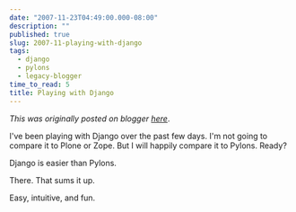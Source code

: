 ```yaml
---
date: "2007-11-23T04:49:00.000-08:00"
description: ""
published: true
slug: 2007-11-playing-with-django
tags:
  - django
  - pylons
  - legacy-blogger
time_to_read: 5
title: Playing with Django
---
```


_This was originally posted on blogger [here](https://pydanny.blogspot.com/2007/11/playing-with-django.html)_.

I've been playing with Django over the past few days. I'm not going to compare it to Plone or Zope. But I will happily compare it to Pylons. Ready?

Django is easier than Pylons.

There. That sums it up.

Easy, intuitive, and fun.
